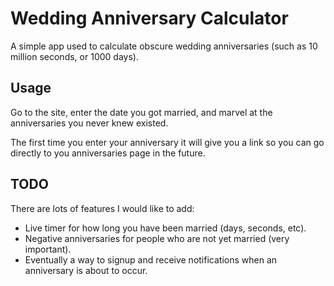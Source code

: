 # Wedding Anniversary Calculator

A simple app used to calculate obscure wedding anniversaries (such as 10 million seconds, or 1000 days).

## Usage

Go to the site, enter the date you got married, and marvel at the anniversaries you never knew existed.

The first time you enter your anniversary it will give you a link so you can go directly to you anniversaries page in the future.

## TODO

There are lots of features I would like to add:

* Live timer for how long you have been married (days, seconds, etc).
* Negative anniversaries for people who are not yet married (very important).
* Eventually a way to signup and receive notifications when an anniversary is about to occur.